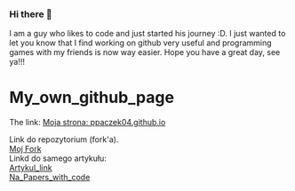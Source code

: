### Hi there 👋
I am a guy who likes to code and just started his journey :D.
I just wanted to let you know that I find working on github very useful and programming games with my friends is now way easier.
Hope you have a great day, see ya!!!
# My_own_github_page
The link: [Moja strona: ppaczek04.github.io](https://ppaczek04.github.io/)


Link do repozytorium (fork'a).  
[Moj Fork](https://github.com/ppaczek04/dobb-e)  
Linkd do samego artykułu:  
[Artykul_link](https://arxiv.org/abs/2311.16098v1)  
[Na_Papers_with_code](https://paperswithcode.com/paper/on-bringing-robots-home)
<!--
**ppaczek04/ppaczek04** is a ✨ _special_ ✨ repository because its `README.md` (this file) appears on your GitHub profile.

Here are some ideas to get you started:

- 🔭 I’m currently working on ...
- 🌱 I’m currently learning ...
- 👯 I’m looking to collaborate on ...
- 🤔 I’m looking for help with ...
- 💬 Ask me about ...
- 📫 How to reach me: ...
- 😄 Pronouns: ...
- ⚡ Fun fact: ...
-->
